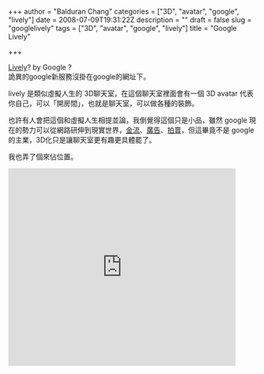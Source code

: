+++
author = "Balduran Chang"
categories = ["3D", "avatar", "google", "lively"]
date = 2008-07-09T19:31:22Z
description = ""
draft = false
slug = "googlelively"
tags = ["3D", "avatar", "google", "lively"]
title = "Google Lively"

+++


[Lively](http://www.lively.com/)? by Google ?  
 詭異的google新服務沒掛在google的網址下。

lively 是類似虛擬人生的 3D聊天室，在這個聊天室裡面會有一個 3D avatar 代表你自己，可以「開房間」，也就是聊天室，可以做各種的裝飾。

也許有人會把這個和虛擬人生相提並論，我倒覺得這個只是小品，雖然 google 現在的勢力可以從網路研伸到現實世界，[金流](http://checkout.google.com/)、[廣告](http://www.google.com/adsense)、[拍賣](http://www.google.com/base)，但這畢竟不是 google 的主業，3D化只是讓聊天室更有趣更具體罷了。

我也弄了個來佔位置。  
<iframe frameborder="0" height="400" marginheight="0" marginwidth="0" scrolling="no" src="http://embed.lively.com/iframe?rid=-8568619682022673833" width="460"></iframe>

